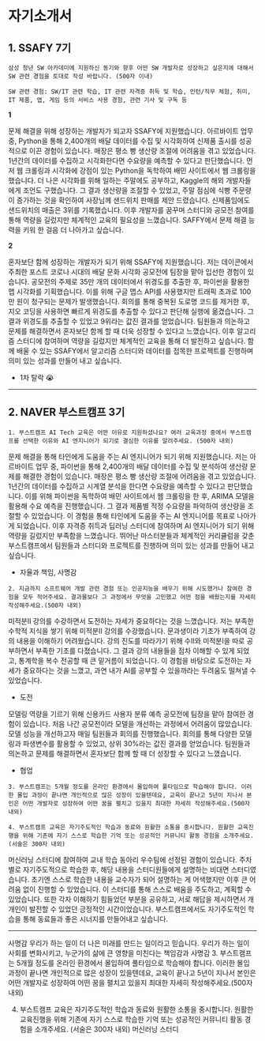 # 자기소개서


## 1. SSAFY 7기
``삼성 청년 SW 아카데미에 지원하신 동기와 향후 어떤 SW 개발자로 성장하고 싶은지에 대해서 SW 관련 경험을 토대로 작성 바랍니다. (500자 이내)``

``SW 관련 경험: SW/IT 관련 학습, IT 관련 자격증 취득 및 학습, 인턴/직무 체험, 취미, IT 제품, 앱, 게임 등의 서비스 사용 경험, 관련 기사 및 구독 등``

<b> 1 </b>

문제 해결을 위해 성장하는 개발자가 되고자 SSAFY에 지원했습니다. 아르바이트 업무 중, Python을 통해 2,400개의 배달 데이터를 수집 및 시각화하여 신제품 출시를 성공적으로 이끈 경험이 있습니다.
매장은 평소 빵 생산량 조절에 어려움을 겪고 있었습니다. 1년간의 데이터를 수집하고 시각화한다면 수요량을 예측할 수 있다고 판단했습니다. 먼저 웹 크롤링과 시각화에 강점이 있는 Python을 독학하여 배민 사이트에서 웹 크롤링을 했습니다. 더 나은 시각화를 위해 일하는 주말에도 공부하고, Kaggle의 해외 개발자들에게 조언도 구했습니다. 그 결과 생산량을 조절할 수 있었고, 주말 점심에 식빵 주문량이 증가하는 것을 확인하여 사장님께 샌드위치 판매를 제안 드렸습니다. 신제품임에도 샌드위치의 매출은 3위를 기록했습니다.
이후 개발자를 꿈꾸며 스터디와 공모전 참여를 통해 역량을 길렀지만 체계적인 교육의 필요성을 느꼈습니다. SAFFY에서 문제 해결 능력을 키워 한 걸음 더 나아가고 싶습니다.


<b> 2 </b>

혼자보단 함께 성장하는 개발자가 되기 위해 SSAFY에 지원했습니다. 저는 데이콘에서 주최한 포스트 코로나 시대의 배달 문화 시각화 공모전에 팀장을 맡아 입선한 경험이 있습니다.
공모전의 주제로 35만 개의 데이터에서 위경도를 추출한 후, 파이썬을 활용한 맵 시각화를 기획했습니다. 이를 위해 구글 맵스 API를 사용했지만 트래픽 초과로 100만 원이 청구되는 문제가 발생했습니다. 회의를 통해 중복된 도로명 코드를 제거한 후, 지오 코딩을 사용하면 빠르게 위경도를 추출할 수 있다고 판단해 실행에 옮겼습니다. 그 결과 위경도를 추출할 수 있었고 9위라는 값진 결과를 얻었습니다.
팀원들과 의논하고 문제를 해결하면서 혼자보단 함께 할 때 더욱 성장할 수 있다고 느꼈습니다. 이후 알고리즘 스터디에 참여하며 역량을 길렀지만 체계적인 교육을 통해 더 발전하고 싶습니다. 함께 배울 수 있는 SSAFY에서 알고리즘 스터디와 데이터를 접목한 프로젝트를 진행하며 의미 있는 성과를 만들어 내고 싶습니다.

- 1차 탈락 😭

---

## 2. NAVER 부스트캠프 3기

``1. 부스트캠프 AI Tech 교육은 어떤 이유로 지원하셨나요? 여러 교육과정 중에서 부스트캠프를 선택한 이유와 AI 엔지니어가 되기로 결심한 이유를 알려주세요. (500자 내외)``

문제 해결을 통해 타인에게 도움을 주는 AI 엔지니어가 되기 위해 지원했습니다. 저는 아르바이트 업무 중, 파이썬을 통해 2,400개의 배달 데이터를 수집 및 분석하여 생산량 문제를 해결한 경험이 있습니다.
매장은 평소 빵 생산량 조절에 어려움을 겪고 있었습니다. 1년간의 데이터를 수집하고 시계열 분석을 한다면 수요량을 예측할 수 있다고 판단했습니다. 이를 위해 파이썬을 독학하여 배민 사이트에서 웹 크롤링을 한 후, ARIMA 모델을 활용해 수요 예측을 진행했습니다. 그 결과 제품별 적정 수요량을 파악하여 생산량을 조절할 수 있었습니다.
 이 경험을 통해 타인에게 도움을 주는 AI 엔지니어를 목표로 나아가게 되었습니다. 이후 자격증 취득과 딥러닝 스터디에 참여하며 AI 엔지니어가 되기 위해 역량을 길렀지만 부족함을 느꼈습니다. 뛰어난 마스터분들과 체계적인 커리큘럼을 갖춘 부스트캠프에서 팀원들과 스터디와 프로젝트를 진행하며 의미 있는 성과를 만들어 내고 싶습니다. 
 
 - 자율과 책임, 사명감

``2. 지금까지 소프트웨어 개발 관련 경험 또는 인공지능을 배우기 위해 시도했거나 참여한 경험을 모두 적어주세요. 결과물보다 그 과정에서 무엇을 고민했고 어떤 점을 배웠는지를 자세히 작성해주세요.(500자 내외)``

미적분Ⅱ 강의를 수강하면서 도전하는 자세가 중요하다는 것을 느꼈습니다. 저는 부족한 수학적 지식을 쌓기 위해 미적분Ⅱ 강의를 수강했습니다. 문과생이라 기초가 부족하여 강의 내용을 이해하기 어려웠습니다. 강의 진도를 따라가기 위해 수Ⅱ와 미적분Ⅰ을 따로 공부하면서 부족한 기초를 다졌습니다. 그 결과 강의 내용들을 점차 이해할 수 있게 되었고, 통계학을 복수 전공할 때 큰 밑거름이 되었습니다. 이 경험을 바탕으로 도전하는 자세가 중요하다는 것을 느꼈고, 과연 내가 AI를 공부할 수 있을까라는 두려움도 떨쳐낼 수 있었습니다.
 - 도전

 모델링 역량을 기르기 위해 신용카드 사용자 분류 예측 공모전에 팀장을 맡아 참여한 경험이 있습니다. 처음 나간 공모전이라 모델을 개선하는 과정에서 어려움이 많았습니다. 모델 성능을 개선하고자 매일 팀원들과 회의를 진행했습니다. 회의를 통해 다양한 모델링과 파생변수를 활용할 수 있었고, 상위 30%라는 값진 결과를 얻었습니다. 팀원들과 의논하고 문제를 해결하면서 혼자보단 함께 할 때 더 성장할 수 있다고 느꼈습니다.
 - 협업

``3. 부스트캠프는 5개월 정도를 온라인 환경에서 몰입하여 풀타임으로 학습해야 합니다. 이러한 몰입 과정이 끝나면 개인적으로 많은 성장이 있을텐데요, 교육이 끝나고 5년이 지나서 본인은 어떤 개발자로 성장하여 어떤 꿈을 펼치고 있을지 최대한 자세히 작성해주세요.(500자 내외)``

``4. 부스트캠프 교육은 자기주도적인 학습과 동료와 원활한 소통을 중시합니다. 원활한 교육진행을 위해 기존에 자기 스스로 학습한 기억 또는 성공적인 커뮤니티 활동 경험을 소개주세요. (서술은 300자 내외)``

머신러닝 스터디에 참여하여 교내 학습 동아리 우수팀에 선정된 경험이 있습니다. 주차별로 자기주도적으로 학습한 후, 해당 내용을 스터디원들에게 설명하는 비대면 스터디였습니다. 초기엔 스스로 학습한 내용을 교수자가 되어 설명하는 게 어색했지만 이후 큰 어려움 없이 진행할 수 있었습니다. 이 스터디를 통해 스스로 배움을 주도하고, 계획할 수 있었습니다. 또한 각자 이해하기 힘들었던 부분을 공유하고, 서로 해답을 제시하면서 개개인이 발전할 수 있었던 긍정적인 시간이었습니다. 부스트캠프에서도 자기주도적인 학습을 통해 동료들과 좋은 시너지를 만들어내고 싶습니다.

---

사명감 우리가 하는 일이 더 나은 미래를 만드는 일이라고 믿습니다. 우리가 하는 일이 사회를 변화시키고, 누군가의 삶에 큰 영향을 미친다는 책임감과 사명감 
3. 부스트캠프는 5개월 정도를 온라인 환경에서 몰입하여 풀타임으로 학습해야 합니다. 이러한 몰입 과정이 끝나면 개인적으로 많은 성장이 있을텐데요, 교육이 끝나고 5년이 지나서 본인은 어떤 개발자로 성장하여 어떤 꿈을 펼치고 있을지 최대한 자세히 작성해주세요.(500자 내외)


4. 부스트캠프 교육은 자기주도적인 학습과 동료와 원활한 소통을 중시합니다. 원활한 교육진행을 위해 기존에 자기 스스로 학습한 기억 또는 성공적인 커뮤니티 활동 경험을 소개주세요. (서술은 300자 내외)
머신러닝 스터디
